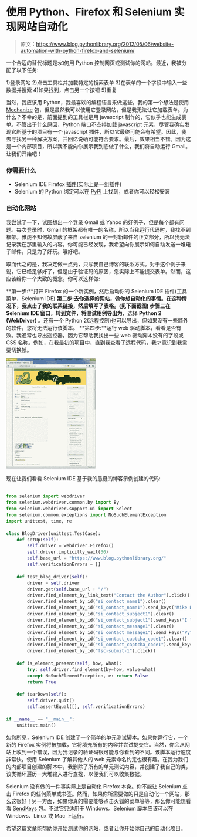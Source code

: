 # 使用 Python、Firefox 和 Selenium 实现网站自动化

> 原文：<https://www.blog.pythonlibrary.org/2012/05/06/website-automation-with-python-firefox-and-selenium/>

一个合适的替代标题是:如何用 Python 控制网页或测试你的网站。最近，我被分配了以下任务:

1)登录网站
2)点击工具栏并加载特定的搜索表单
3)在表单的一个字段中输入一些数据并搜索
4)如果找到，点击另一个按钮
5)重复

当然，我应该用 Python，我最喜欢的编程语言来做这些。我的第一个想法是使用 [Mechanize](http://wwwsearch.sourceforge.net/mechanize/) 包，但是虽然我可以使用它登录网站，但是我无法让它加载表单。为什么？不幸的是，前面提到的工具栏是用 javascript 制作的，它似乎也能生成表单。不管出于什么原因，Python 端口不支持加载 javascript 元素，尽管我确实发现它所基于的项目有一个 javascript 插件，所以它最终可能会有希望。因此，我去寻找另一种解决方案，并回忆说硒可能符合要求。最后，效果相当不错。因为这是一个内部项目，所以我不能向你展示我到底做了什么，我们将自动运行 Gmail。让我们开始吧！

### 你需要什么

*   Selenium IDE Firefox [插件](http://seleniumhq.org/download/)(实际上是一组插件)
*   Selenium 的 Python 绑定可以在 [PyPI](http://pypi.python.org/pypi/selenium) 上找到，或者你可以轻松安装

### 自动化网站

我尝试了一下，试图想出一个登录 Gmail 或 Yahoo 的好例子，但是每个都有问题。每次登录时，Gmail 的框架都有唯一的名称，所以当我运行代码时，我找不到框架。雅虎不知何故屏蔽了来自 selenium 的一封新邮件的正文部分，所以我无法记录我在那里输入的内容。你可能已经发现，我希望向你展示如何自动发送一堆电子邮件，只是为了好玩。哦好吧。

取而代之的是，我决定做一点元，只写我自己博客的联系方式。对于这个例子来说，它已经足够好了，但是由于验证码的原因，您实际上不能提交表单。然而，这应该给你一个大致的概念。你可以这样做:

**第一步:**打开 Firefox 的一个新实例，然后启动你的 Selenium IDE 插件(工具菜单，Selenium IDE)
**第二步:**去你选择的网站，做你想自动化的事情。在这种情况下，我点击了我的联系链接，然后填写了表格。(见下面截图)
**步骤三**在 Selenium IDE 窗口，转到**文件，将测试用例导出为**，选择 **Python 2 (WebDriver)** 。还有一个 Python 2(远程控制)也可以导出，但如果没有一些额外的软件，您将无法运行该脚本。
**第四步:**运行 web 驱动脚本，看看是否有效。我通常也导出遥控器，因为它帮助我找出一些 web 驱动脚本没有的字段或 CSS 名称。例如，在我最初的项目中，直到我查看了远程代码，我才意识到我需要切换帧。

[![](img/138d89d9c8a0f664b8824a45aae8c4be.png "blog_selenium")](https://www.blog.pythonlibrary.org/wp-content/uploads/2012/05/blog_selenium.png)

现在让我们看看 Selenium IDE 基于我的愚蠢的博客示例创建的代码:

```py

from selenium import webdriver
from selenium.webdriver.common.by import By
from selenium.webdriver.support.ui import Select
from selenium.common.exceptions import NoSuchElementException
import unittest, time, re

class BlogDriver(unittest.TestCase):
    def setUp(self):
        self.driver = webdriver.Firefox()
        self.driver.implicitly_wait(30)
        self.base_url = "https://www.blog.pythonlibrary.org/"
        self.verificationErrors = []

    def test_blog_driver(self):
        driver = self.driver
        driver.get(self.base_url + "/")
        driver.find_element_by_link_text("Contact the Author").click()
        driver.find_element_by_id("si_contact_name1").clear()
        driver.find_element_by_id("si_contact_name1").send_keys("Mike Driscoll")
        driver.find_element_by_id("si_contact_subject1").clear()
        driver.find_element_by_id("si_contact_subject1").send_keys("I love your blog!")
        driver.find_element_by_id("si_contact_message1").clear()
        driver.find_element_by_id("si_contact_message1").send_keys("Python rules and your website rocks!")
        driver.find_element_by_id("si_contact_captcha_code1").clear()
        driver.find_element_by_id("si_contact_captcha_code1").send_keys("22HU")
        driver.find_element_by_id("fsc-submit-1").click()

    def is_element_present(self, how, what):
        try: self.driver.find_element(by=how, value=what)
        except NoSuchElementException, e: return False
        return True

    def tearDown(self):
        self.driver.quit()
        self.assertEqual([], self.verificationErrors)

if __name__ == "__main__":
    unittest.main()

```

如您所见，Selenium IDE 创建了一个简单的单元测试脚本。如果你运行它，一个新的 Firefox 实例将被加载，它将填充所有的内容并尝试提交它。当然，你会从网站上收到一个错误，因为我记录的验证码很可能与你看到的不同。该脚本运行速度非常快，使用 Selenium 了解其他人的 web 元素命名约定也很有趣。在我为我们的内部项目创建的脚本中，我删除了所有的单元测试内容，并创建了我自己的类，该类循环遍历一大堆输入进行查找，以便我们可以收集数据。

Selenium 没有做的一件事实际上是自动化 Firefox 本身。你不能让 Selenium 点击 Firefox 的任何菜单或书签。然而，如果你所需要做的只是自动化一个网站，那么这很好！另一方面，如果你真的需要能够点击火狐的菜单等等，那么你可能想看看 [SendKeys 包](http://www.rutherfurd.net/python/sendkeys/)。不过它只适用于 Windows。Selenium 脚本应该可以在 Windows、Linux 或 Mac 上运行。

希望这篇文章能帮助你开始测试你的网站，或者让你开始你自己的自动化项目。